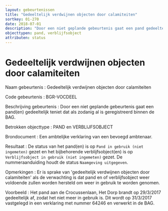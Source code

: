 ```yaml
---
layout: gebeurtenissen
title: "Gedeeltelijk verdwijnen objecten door calamiteiten"
sortkey: 01-270
date: 2018-07-01
description: "Door een niet geplande gebeurtenis gaat een pand gedeeltelijk teniet dat als zodanig al is geregistreerd binnen de BAG."
objecttypen: pand, verblijfsobject
attributen: status
---
```


# Gedeeltelijk verdwijnen objecten door calamiteiten

Naam gebeurtenis
: Gedeeltelijk verdwijnen objecten door calamiteiten

Code gebeurtenis
: BGR-VOCDEEL

Beschrijving gebeurtenis
: Door een niet geplande gebeurtenis gaat een pand(en) gedeeltelijk teniet dat als zodanig al is geregistreerd binnen de BAG.

Betrokken objecttype
: PAND en VERBLIJFSOBJECT

Brondocument
: Een ambtelijke verklaring van een bevoegd ambtenaar.

Resultaat
: De status van het pand(en) is op `Pand in gebruik (niet ingemeten)` gezet en het bijbehorende verblijfsobject(en) is op `Verblijfsobject in gebruik (niet ingemeten)` gezet. De nummeraanduiding houdt de status `Naamgeving uitgegeven`.

Opmerkingen
: Er is sprake van 'gedeeltelijk verdwijnen objecten door calamiteiten' als de verwachting is dat pand en of verblijfsobject weer voldoende zullen worden hersteld om weer in gebruik te worden genomen.

Voorbeeld
: Het pand aan de Crocussenlaan, Het Dorp brandt op 29/3/2017 gedeeltelijk af, zodat het niet meer in gebruik is. Dit wordt op 31/3/2017 vastgelegd in een verklaring met nummer 64246 en verwerkt in de BAG.
